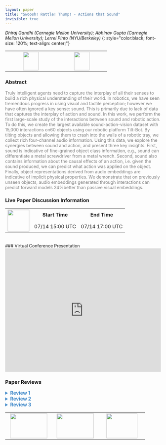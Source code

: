 ```yaml
---
layout: paper
title: "Swoosh! Rattle! Thump! - Actions that Sound"
invisible: true
---
```

*Dhiraj Gandhi (Carnegie Mellon University); Abhinav Gupta (Carnegie Mellon University); Lerrel Pinto (NYU/Berkeley)*
{: style="color:black; font-size: 120%; text-align: center;"}

<table width="30%"> <tr>
<td style="width: 20%; text-align: center;"><a href="http://www.roboticsproceedings.org/rss16/p002.pdf"><img src="{{ site.baseurl }}/images/paper_link.png"
width = "50"  height = "60"/> </a> </td>

<td style="width: 20%; text-align: center;"><a href="https://dhiraj100892.github.io/sound_with_action/"><img src="{{ site.baseurl }}/images/software_link.png"
width = "50"  height = "60"/> </a> </td>

</tr></table>

### Abstract
<html><p style="color:gray; font-size: 100%; text-align: justified;">
Truly intelligent agents need to capture the interplay of all their senses to build a rich physical understanding of their world.  In  robotics,  we  have  seen  tremendous  progress  in  using visual  and  tactile  perception;  however  we  have  often  ignored  a key  sense:  sound.  This  is  primarily  due  to  lack  of  data  that captures  the  interplay  of  action  and  sound.  In  this  work,  we perform  the  first  large-scale  study  of  the  interactions  between sound  and  robotic  action.  To  do  this,  we  create  the  largest available sound-action-vision dataset with 15,000 interactions on60 objects using our robotic platform Tilt-Bot. By tilting objects and  allowing  them  to  crash  into  the  walls  of  a  robotic  tray,  we collect  rich  four-channel  audio  information.  Using  this  data,  we explore  the  synergies  between  sound  and  action,  and  present three   key   insights.   First,   sound   is   indicative   of   fine-grained object  class  information,  e.g.,  sound  can  differentiate  a  metal screwdriver  from  a  metal  wrench.  Second,  sound  also  contains information  about  the  causal  effects  of  an  action,  i.e.  given  the sound  produced,  we  can  predict  what  action  was  applied  on the  object.  Finally,  object  representations  derived  from  audio embeddings  are  indicative  of  implicit  physical  properties.  We demonstrate that on previously unseen objects, audio embeddings generated through interactions can predict forward models 24%better  than  passive  visual  embeddings.
</p></html>

### Live Paper Discussion Information
<html>
<table width="50%">
<tr> <th rowspan="2"><a href="https://pheedloop.com/rss2020/virtual/#session_EavvWM"><img src="{{ site.baseurl }}/images/pheedloop_link.png" width = "70"  height = "70"/> </a> </th> <th> Start Time </th> <th> End Time </th> </tr>
<tr> <td> 07/14 15:00 UTC </td><td> 07/14 17:00 UTC </td></tr>
</table> <br> </html>
### Virtual Conference Presentation
<iframe width="100%" height="400" src="https://www.youtube.com/embed/CLubmYsZsPM" frameborder="0" allow="accelerometer; autoplay; encrypted-media; gyroscope; picture-in-picture" allowfullscreen></iframe>

### Paper Reviews
<details><summary style="font-size:110%; color:#438BCA; cursor: pointer;"><b> Review 1</b></summary>
<p style="color:gray; font-size: 100%; text-align: justified; white-space: pre-line">
This paper provides insights on the importance of using sound for object classification, inverse and forward model predictions. To do this, the paper first present the data collection procedure used to sound-action-vision dataset available with 15,000 interactions on over 60 objects using a Sawyer robot. Then this dataset is used to explore explore the synergy between sound and action to gain insight into what sound can be used for. The paper reports on a number of evaluations including 1) object classification, 2) inverse-model learning, 3) multi-task audio embedding learning, 4) few shot learning, and 5) forward model learning.

Pros:
* The insights provided in the paper are very useful for the research community.
* Relatively thorough experimental evaluation.
* The authors mentioned they are planning to open-source the dataset.
* The paper is easy to read.

Cons:
* The distributions of the objects are not described in the paper. Although some of the objects used for data collection are shown in Fig 4, but this is quite an important aspect of the paper that needs to be described in more details. Specifically, these distributions should be reported for both training and test datasets:
  1) Object distribution based on MATERIAL (e.g. metal, plastic, glass, ...).
  2) Object distribution based on SHAPE (e.g. small, medium, large).
  3) Object distribution based on WEIGHT (e.g. light, medium, heavy).
  4) Object distribution based on HARDNESS (e.g. soft, firm, hard).
It would be also interesting to report on the accuracy based on these distributions. This might provide more insights on the effectiveness or in-effectiveness of using sound based on the object category.

* Some claims in the paper are too generic and not well-supported and should be tuned-down. For example:
(1) In Section IV-B: " This shows that audio data contains fine-grained information about objects.  Although ...,  our results show for the first time (to our knowledge) that audio information generated through action gives instance-level information like screwdriver, scissor, tennis ball etc" Though I believe this claim for the limited object dataset considered in this paper, one should avoid over-generalizing the results. 

(2) Although the collected dataset is useful for research, it is not a representative of real-life scenarios a robot may face. The proposed setup makes a number of exaggerated movements that produces loud noise. This plays an important role in improving the results in using sound. The paper briefly reports an experiment along this line in Section IV-G, however, this section is not well described missing critical details such objects being used and more thorough quantitative experiments.

Suggestions:
- The paper provides comparison with a visual-only baseline. I am wondering how much one may gain by using audio-vision vs force-vision. The latter refers to the case where one may use to force/torque value from contact to infer information.

- Kids used toys with exaggerated noise to build their sound-action synergy. But, when they grow they could use the built skill during childhood in their adulthood. I was wondering if you could use the knowledge gained by tilt-bot robot and apply it to the pushing experiment?

Further comments:
- Please provide details on the action distribution used to tilt the box.
- Section IV-C: It seems the visual model does a better generalization from seen to unseen objects compared to an audio model. Please elaborate this in the paper.
- Fig 6: Some of the action prediction in Fig 6 are pretty off. This need to be discussed in the paper.
- Fig 2 is missing in the paper.
- What if you tilt the box but the object doesn't hit the wall (though does a small movement)? Do you still use this data?
- There is a typo in the caption of Fig 6: "For each for images, ..."
- Table 1: What does the arrow up and down correspond to? I assume it means whether a higher or lower value is desired. Please clarify this in the caption.
</p> </details>

<details><summary style="font-size:110%; color:#438BCA; cursor: pointer;"><b> Review 2</b></summary>
<p style="color:gray; font-size: 100%; text-align: justified; white-space: pre-line">
Overall comments: The submission is highly original. I do not know of any other work aiming to provide an open-sourced dataset that includes action, vision and sound. I believe such a dataset would be useful to the robotics community, as well as other communities more specifically interested in sound.

There is room for improvement in the quality of the submission on the experimental side. As a dataset paper, I think it is very strong. However, the authors do not provide convincing experiments to show that sound is a useful perceptual input above vision. I give several specific points of (hopefully constructive) criticism on this below.

Nitpicky writing points for the introduction
“A truly intelligent agent would need to capture the interplay of all the three senses to build a physical understanding of the world.”
--this really is not obviously true. Many truly intelligent humans and animals lack at least one sense, sometimes two, and are still capable of understanding the physical world. Consider removing this sentence, as I don’t think it is needed to still underscore the importance of sound as a sense.

Consider splitting related work into two sections: one that is about datasets (and prior datasets), and one about how sound can be successfully leveraged for different tasks. As it currently reads, these two are conflated, as previous methods are mentioned that also introduce both datasets and applications, but their differences are only mentioned in the dataset axis but not the applications axis. “Multi-modal learning with sound” as a section should only compare to the application axis of previous work - the dataset section can separately compare to datasets in previous work.

Constructive criticism for experiments:
General criticism: not nearly enough detail is provided in the paper to be able to replicate any of the experiments. Architectures for the models are not described, there is no mention of how the models are trained, and hyperparameters are ignored. As it stands, this paper could not be reproduced by a reader.

Fine-grained audio classification:
--The authors state that they create a dataset by taking 80% of their data and testing on a held out set of 20% of their data, for each object. They provide a random embedding baseline, but not the standard “nearest neighbours in pixel space” baseline. Without this nearest neighbours baseline (in pixel space), it is difficult to get a sense of how difficult this problem is. This is a common baseline for other perceptual datasets.

Inverse model learning
--In Figure 6, it would be helpful to see for these same examples what the predictions from the “vision-only” model are. In addition, how much sound is being provided as input? Is it from the full 4 seconds? If so, it seems that a fair comparison might be to provide the full 4 second video from the visual domain, which I would expect could perform better than using the sound.

Multi-task audio embedding learning 
--The authors first say that “training is performed on set A objects, while testing is done on set A held-out interactions and unseen set B objects”. However, they then go on to say that they see performance improvements from 73.8% to 78.6% when training on the set A objects only, and 76.1 to 79.5 when training on both set A and set B objects. If you were training on set A and set B objects, what was being tested?
--for the inverse-model learning, is joint learning performed on both set A and set B? If so, it’s not surprising that you see improvement for set B regression but not set A. This needs to be stated more clearly in the manuscript. Similarly, when comparing to the visual baseline, it seems like the authors are just reporting the previous number that did not use joint training on both tasks. If you would like to compare to this baseline, it should also be jointly trained with the classification task.
--Figure 8 could be improved or possibly removed. Perhaps color coding by physical similarity would help the visualization. At the moment, it’s not clear that physically different objects are well separated in the embedding space since the colors don’t represent a gradient along any property.

Few-shot learning
--The authors say they use a nearest neighbours method to perform few-shot learning. How many neighbours are used?
--The authors show that using a ResNet embedding does better than the audio embeddings by a wide margin. Was any fine-tuning done to the ResNet?

Forward model learning. 
--Authors say that audio embedding is based on a random interaction. Is this random interaction *significantly different* from the action that is then input to the forward model for prediction? The figure suggests these are in the same general direction, and it would be helpful to know how the accuracy varies as a function of the similarity between the “probe” action and the predicted action.
--I am particularly concerned about this because of how badly the ResNet performs, even though it did a *much* better job at few-shot object classification in the previous section. Since the oracle is doing very well, and is defined as using the true “class” label, I would have expected that the method which most accurately captures the class would perform best in this task. However, the ResNet, which performs much better than the audio embeddings, is somehow worse for forward model prediction. Could the authors comment on why this is?

Overall, I think this dataset will be a nice contribution to the community, but the paper as it is currently written does not perform clear experiments to show that audio is necessary above and beyond visual information. If the authors can address the criticisms above, I believe the paper could be improved and would help spur the adoption of this dataset within the community.
</p> </details>

<details><summary style="font-size:110%; color:#438BCA; cursor: pointer;"><b> Review 3</b></summary>
<p style="color:gray; font-size: 100%; text-align: justified; white-space: pre-line">
This is a very nice, very clear paper. It makes a compelling case for the value of the provided dataset for research, the value of using joint sensory inputs in embeddings, and that achieving some degree of generalization from audio data is actually attainable without a large amount of data/modeling/engineering. This last point is a bit surprising, and opens up new research directions (how much generalization? can we use 'pretrained' audio embeddings?
</p> </details>

<table width="100%"><tr><td style="width: 30%; text-align: center;"><a href="{{ site.baseurl }}/program/papers/1"> <img src="{{ site.baseurl }}/images/previous_icon.png" width = "120"  height = "80"/> </a> </td>

<td style="width: 30%; text-align: center;"><a href="{{ site.baseurl }}/program/papers"> <img src="{{ site.baseurl }}/images/overview_icon.png" width = "120"  height = "80"/> </a> </td> 

<td style="width: 30%; text-align: center;"><a href="{{ site.baseurl }}/program/papers/3"> <img src="{{ site.baseurl }}/images/next_icon.png" width = "100"  height = "80"/> </a> </td> 

</tr></table>

